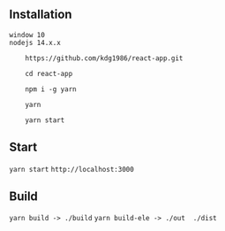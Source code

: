 ## Installation
```
window 10
nodejs 14.x.x

    https://github.com/kdg1986/react-app.git

    cd react-app

    npm i -g yarn

    yarn

    yarn start

```

## Start
`yarn start`
`http://localhost:3000`

## Build
`yarn build -> ./build`
`yarn build-ele -> ./out  ./dist`

